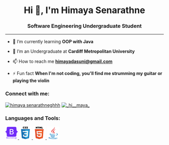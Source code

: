 <h1 align="center">Hi 👋, I'm Himaya Senarathne</h1>
<h3 align="center">Software Engineering Undergraduate Student</h3>

---

- 🌱 I’m currently learning **OOP with Java**

- 🤝 I’m an Undergraduate at **Cardiff Metropolitan University**

- 📫 How to reach me **himayadasuni@gmail.com**

- ⚡ Fun fact **When I'm not coding, you'll find me strumming my guitar or playing the violin**

<h3 align="left">Connect with me:</h3>
<p align="left">
<a href="https://linkedin.com/in/himaya senarathneghhh" target="blank"><img align="center" src="https://raw.githubusercontent.com/rahuldkjain/github-profile-readme-generator/master/src/images/icons/Social/linked-in-alt.svg" alt="himaya senarathneghhh" height="30" width="40" /></a>
<a href="https://instagram.com/_hi__maya_" target="blank"><img align="center" src="https://raw.githubusercontent.com/rahuldkjain/github-profile-readme-generator/master/src/images/icons/Social/instagram.svg" alt="_hi__maya_" height="30" width="40" /></a>
</p>

<h3 align="left">Languages and Tools:</h3>
<p align="left"> <a href="https://getbootstrap.com" target="_blank" rel="noreferrer"> <img src="https://raw.githubusercontent.com/devicons/devicon/master/icons/bootstrap/bootstrap-plain-wordmark.svg" alt="bootstrap" width="40" height="40"/> </a> <a href="https://www.w3schools.com/css/" target="_blank" rel="noreferrer"> <img src="https://raw.githubusercontent.com/devicons/devicon/master/icons/css3/css3-original-wordmark.svg" alt="css3" width="40" height="40"/> </a> <a href="https://www.w3.org/html/" target="_blank" rel="noreferrer"> <img src="https://raw.githubusercontent.com/devicons/devicon/master/icons/html5/html5-original-wordmark.svg" alt="html5" width="40" height="40"/> </a> <a href="https://www.java.com" target="_blank" rel="noreferrer"> <img src="https://raw.githubusercontent.com/devicons/devicon/master/icons/java/java-original.svg" alt="java" width="40" height="40"/> </a> </p>
